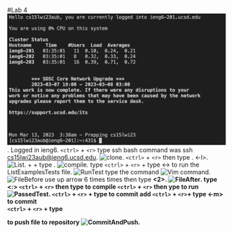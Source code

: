 #Lab 4
![Login](Login.png). 
Logged in ieng6. 
```<ctrl>``` + ```<r>``` type ssh bash command was ssh cs15lwi23aub@ieng6.ucsd.edu. 
![clone](reverseGitClone.png). 
```<ctrl>``` + ```<r>```  then type <git><space><clone>.
<ls><space><-l>. 
![List](list.png). 
<ctrl>+<r> + type <javac>. 
![compile](compjava.png).
<ctrl> <r> type <cd><space> <enter>
```<ctrl>``` + ```<r>``` + type <java><space><-><enter> to run the ListExamplesTests file. 
![RunTest](runJavaTestFaild.png)
type the command <ctrl> <r> <vi> <space><L><enter>
![Vim command](reversevimlistexamples.png). 
![FileBefore](vim.png)
use up arrow  6 times <up> times then type <b><b><left><r><2>. 
![FileAfter](correctedbug.png). 
type <:><wq><enter>
```<ctrl>``` + ```<r>```  then type <javac> to compile
```<ctrl>``` + ```<r>``` then ype <java> to run
![PassedTest](passedListExamplesTest.png). 
```<ctrl>``` + ```<r>``` + type <git><space><a><enter> to commit add
```<ctrl>``` + ```<r>```+ type <git><commit><space><-m> to commit  
```<ctrl>``` + ```<r>``` + type <git><space><p><enter> to push file to repository
![CommitAndPush](commitandpush.png). 





  
 



